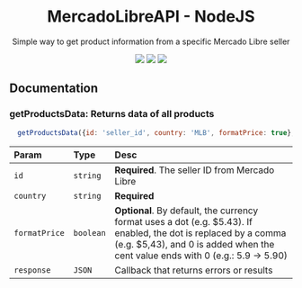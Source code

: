 <h1 align="center">MercadoLibreAPI - NodeJS</h1>
<p align="center">Simple way to get product information from a specific Mercado Libre seller</p>
<p align="center">
  <img src="https://img.shields.io/badge/Status%20-Working-red">
  <img src="https://img.shields.io/badge/NodeJS-v16.15.0-informational">
  <img src="https://img.shields.io/badge/npm-8.5.5-informational">
</p>

## Documentation

### **getProductsData**: Returns data of all products
```javascript
  getProductsData({id: 'seller_id', country: 'MLB', formatPrice: true}, (response) => {})
```
| Param | Type | Desc |
| :- | :- | :- |
| `id` | `string` | **Required**. The seller ID from Mercado Libre |
| `country` | `string` | **Required** |
| `formatPrice` | `boolean` | **Optional**. By default, the currency format uses a dot (e.g. $5.43). If enabled, the dot is replaced by a comma (e.g. $5,43), and 0 is added when the cent value ends with 0 (e.g.: 5.9 -> 5.90) |
| `response` | `JSON ` | Callback that returns errors or results |
